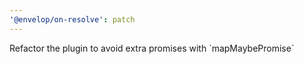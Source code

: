 ```yaml
---
'@envelop/on-resolve': patch
---
```


Refactor the plugin to avoid extra promises with \`mapMaybePromise\`
